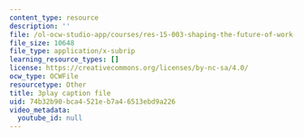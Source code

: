 ```yaml
---
content_type: resource
description: ''
file: /ol-ocw-studio-app/courses/res-15-003-shaping-the-future-of-work-15-662x-spring-2016/74b32b90bca4521eb7a46513ebd9a226_OmiGPen5vSo.vtt
file_size: 10648
file_type: application/x-subrip
learning_resource_types: []
license: https://creativecommons.org/licenses/by-nc-sa/4.0/
ocw_type: OCWFile
resourcetype: Other
title: 3play caption file
uid: 74b32b90-bca4-521e-b7a4-6513ebd9a226
video_metadata:
  youtube_id: null
---
```

